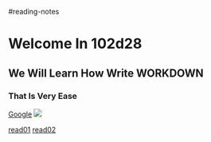 #reading-notes
# Welcome In 102d28
## We Will Learn How Write WORKDOWN
### That Is Very Ease

[Google](https://www.google.jo/)
![](https://3kllhk1ibq34qk6sp3bhtox1-wpengine.netdna-ssl.com/wp-content/uploads/2015/11/growth-mindset.png)


[read01](https://qasem-moh.github.io/reading-notes/read01)
[read02](https://qasem-moh.github.io/reading-notes/read02)